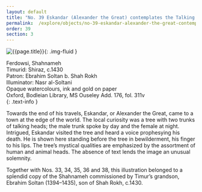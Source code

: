 ```yaml
---
layout: default
title: "No. 39 Eskandar (Alexander the Great) contemplates the Talking Tree"
permalink:  /explore/objects/no-39-eskandar-alexander-the-great-contemplates-the-talking-tree
order: 39
section: 3
---
```

![{{page.title}}]({{site.baseurl}}/images/pages/{{page.order}}.jpeg){: .img-fluid }

Ferdowsi, Shahnameh  
Timurid: Shiraz, c.1430  
Patron: Ebrahim Soltan b. Shah Rokh  
Illuminator: Nasr al-Soltani  
Opaque watercolours, ink and gold on paper  
Oxford, Bodleian Library, MS Ouseley Add. 176, fol. 311v  
{: .text-info }

Towards the end of his travels, Eskandar, or Alexander the
Great, came to a town at the edge of the world. The local curiosity was a
tree with two trunks of talking heads; the male trunk spoke by day
and the female at night. Intrigued, Eskandar visited the tree and
heard a voice prophesying his death. He is shown here standing before
the tree in bewilderment, his finger to his lips. The tree’s
mystical qualities are emphasized by the assortment of human and
animal heads. The absence of text lends the image an unusual
solemnity.

Together with Nos.
33,
34,
35,
36 and
38, this
illustration belonged to a splendid copy of the Shahnameh
commissioned by Timur’s grandson, Ebrahim Soltan (1394–1435),
son of Shah Rokh, c.1430. 
